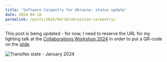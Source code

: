 ```yaml
---
title: 'Software Carpentry for Ukraine: status update'
date: 2024-04-18
permalink: /posts/2024/04/18/ukrainian-carpentry/
---
```


This post is being updated - for now, I need to reserve the URL for my lighting talk at the
[Collaborations Workshop 2024](https://www.software.ac.uk/workshop/collaborations-workshop-2024-cw24)
in order to put a QR-code on the [slide](https://zenodo.org/records/10995105).

![Transifex state - January 2024](https://olexandr-konovalov.github.io/images/Transifex-2024-01-31.png)
